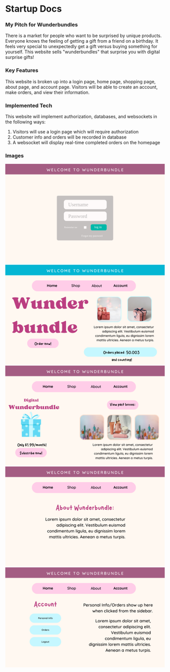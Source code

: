 # Startup Docs

### My Pitch for Wunderbundles
There is a market for people who want to be surprised by unique products. Everyone knows the feeling of getting a gift from a friend on a birthday. It feels very special to unexpectedly get a gift versus buying something for yourself. This website sells "wunderbundles" that surprise you with digital surprise gifts!

### Key Features
This website is broken up into a login page, home page, shopping page, about page, and account page. Visitors will be able to create an account, make orders, and view their information.

### Implemented Tech
This website will implement authorization, databases, and websockets in the following ways:
1) Visitors will use a login page which will require authorization
2) Customer info and orders will be recorded in database
3) A websocket will display real-time completed orders on the homepage

### Images
![Image 1](1.png)
![Image 2](2.png)
![Image 3](3.png)
![Image 4](4.png)
![Image 5](5.png)